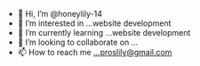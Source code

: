 - 👋 Hi, I’m @honeylily-14
- 👀 I’m interested in ...website development
- 🌱 I’m currently learning ...website development
- 💞️ I’m looking to collaborate on ...
- 📫 How to reach me ...proslily@gmail.com

<!---
honeylily-14/honeylily-14 is a ✨ special ✨ repository because its `README.md` (this file) appears on your GitHub profile.
You can click the Preview link to take a look at your changes.
--->
